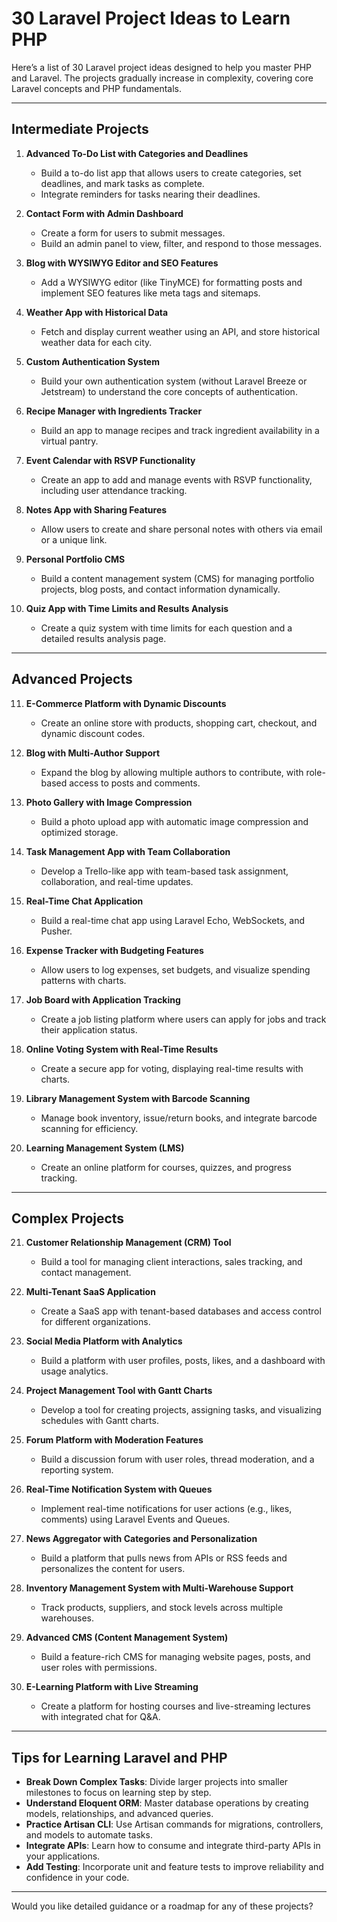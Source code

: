# 30 Laravel Project Ideas to Learn PHP

Here’s a list of 30 Laravel project ideas designed to help you master PHP and Laravel. The projects gradually increase in complexity, covering core Laravel concepts and PHP fundamentals.

---

## Intermediate Projects

1. **Advanced To-Do List with Categories and Deadlines**  
   - Build a to-do list app that allows users to create categories, set deadlines, and mark tasks as complete.  
   - Integrate reminders for tasks nearing their deadlines.

2. **Contact Form with Admin Dashboard**  
   - Create a form for users to submit messages.  
   - Build an admin panel to view, filter, and respond to those messages.

3. **Blog with WYSIWYG Editor and SEO Features**  
   - Add a WYSIWYG editor (like TinyMCE) for formatting posts and implement SEO features like meta tags and sitemaps.

4. **Weather App with Historical Data**  
   - Fetch and display current weather using an API, and store historical weather data for each city.

5. **Custom Authentication System**  
   - Build your own authentication system (without Laravel Breeze or Jetstream) to understand the core concepts of authentication.

6. **Recipe Manager with Ingredients Tracker**  
   - Build an app to manage recipes and track ingredient availability in a virtual pantry.

7. **Event Calendar with RSVP Functionality**  
   - Create an app to add and manage events with RSVP functionality, including user attendance tracking.

8. **Notes App with Sharing Features**  
   - Allow users to create and share personal notes with others via email or a unique link.

9. **Personal Portfolio CMS**  
   - Build a content management system (CMS) for managing portfolio projects, blog posts, and contact information dynamically.

10. **Quiz App with Time Limits and Results Analysis**  
    - Create a quiz system with time limits for each question and a detailed results analysis page.

---

## Advanced Projects

11. **E-Commerce Platform with Dynamic Discounts**  
    - Create an online store with products, shopping cart, checkout, and dynamic discount codes.

12. **Blog with Multi-Author Support**  
    - Expand the blog by allowing multiple authors to contribute, with role-based access to posts and comments.

13. **Photo Gallery with Image Compression**  
    - Build a photo upload app with automatic image compression and optimized storage.

14. **Task Management App with Team Collaboration**  
    - Develop a Trello-like app with team-based task assignment, collaboration, and real-time updates.

15. **Real-Time Chat Application**  
    - Build a real-time chat app using Laravel Echo, WebSockets, and Pusher.

16. **Expense Tracker with Budgeting Features**  
    - Allow users to log expenses, set budgets, and visualize spending patterns with charts.

17. **Job Board with Application Tracking**  
    - Create a job listing platform where users can apply for jobs and track their application status.

18. **Online Voting System with Real-Time Results**  
    - Create a secure app for voting, displaying real-time results with charts.

19. **Library Management System with Barcode Scanning**  
    - Manage book inventory, issue/return books, and integrate barcode scanning for efficiency.

20. **Learning Management System (LMS)**  
    - Create an online platform for courses, quizzes, and progress tracking.

---

## Complex Projects

21. **Customer Relationship Management (CRM) Tool**  
    - Build a tool for managing client interactions, sales tracking, and contact management.

22. **Multi-Tenant SaaS Application**  
    - Create a SaaS app with tenant-based databases and access control for different organizations.

23. **Social Media Platform with Analytics**  
    - Build a platform with user profiles, posts, likes, and a dashboard with usage analytics.

24. **Project Management Tool with Gantt Charts**  
    - Develop a tool for creating projects, assigning tasks, and visualizing schedules with Gantt charts.

25. **Forum Platform with Moderation Features**  
    - Build a discussion forum with user roles, thread moderation, and a reporting system.

26. **Real-Time Notification System with Queues**  
    - Implement real-time notifications for user actions (e.g., likes, comments) using Laravel Events and Queues.

27. **News Aggregator with Categories and Personalization**  
    - Build a platform that pulls news from APIs or RSS feeds and personalizes the content for users.

28. **Inventory Management System with Multi-Warehouse Support**  
    - Track products, suppliers, and stock levels across multiple warehouses.

29. **Advanced CMS (Content Management System)**  
    - Build a feature-rich CMS for managing website pages, posts, and user roles with permissions.

30. **E-Learning Platform with Live Streaming**  
    - Create a platform for hosting courses and live-streaming lectures with integrated chat for Q&A.

---

## Tips for Learning Laravel and PHP
- **Break Down Complex Tasks**: Divide larger projects into smaller milestones to focus on learning step by step.
- **Understand Eloquent ORM**: Master database operations by creating models, relationships, and advanced queries.
- **Practice Artisan CLI**: Use Artisan commands for migrations, controllers, and models to automate tasks.
- **Integrate APIs**: Learn how to consume and integrate third-party APIs in your applications.
- **Add Testing**: Incorporate unit and feature tests to improve reliability and confidence in your code.

---

Would you like detailed guidance or a roadmap for any of these projects?

